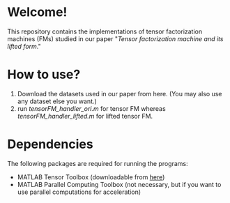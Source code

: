 # Welcome!

This repository contains the implementations of tensor factorization machines (FMs) studied in our paper "*Tensor factorization machine and its lifted form*."

# How to use?

1. Download the datasets used in our paper from here. (You may also use any dataset else you want.)
2. run *tensorFM_handler_ori.m* for tensor FM whereas *tensorFM_handler_lifted.m* for lifted tensor FM.

# Dependencies

The following packages are required for running the programs:

- MATLAB Tensor Toolbox (downloadable from [here](https://www.tensortoolbox.org/))
- MATLAB Parallel Computing Toolbox (not necessary, but if you want to use parallel computations for acceleration)
